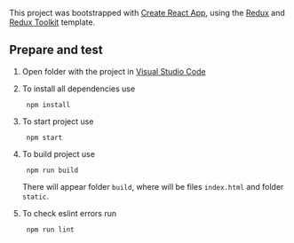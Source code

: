 This project was bootstrapped with [Create React App](https://github.com/facebook/create-react-app), using the [Redux](https://redux.js.org/) and [Redux Toolkit](https://redux-toolkit.js.org/) template.

## Prepare and test
1. Open folder with the project in [Visual Studio Code](https://code.visualstudio.com/download)

2. To install all dependencies use

        npm install

3. To start project use

        npm start

4. To build project use

        npm run build

    There will appear folder `build`, where will be files `index.html` and  folder `static`.

6. To check eslint errors run

        npm run lint